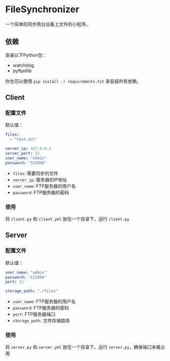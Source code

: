 # FileSynchronizer

一个简单的同步两台设备上文件的小程序。

## 依赖

安装以下Python包：

 - watchdog
 - pyftpdlib

你也可以使用 `pip install -r requirements.txt` 来安装所有依赖。

## Client

### 配置文件

默认值：

```yaml
files:
  - "test.txt"

server_ip: 127.0.0.1
server_port: 21
user_name: "admin"
password: "123456"
```

 - `files`: 需要同步的文件
 - `server_ip`: 服务器的IP地址
 - `user_name`: FTP服务器的用户名
 - `password`: FTP服务器的密码

### 使用

将 `client.py` 和 `client.yml` 放在一个目录下，运行 `client.py`

## Server

### 配置文件

默认值：

```yaml
user_name: "admin"
password: "123456"
port: 21

storage_path: "./files"
```

 - `user_name`: FTP服务器的用户名
 - `password`: FTP服务器的密码
 - `port`: FTP服务器端口
 - `storage_path`: 文件存储路径

### 使用

将 `server.py` 和 `server.yml` 放在一个目录下，运行 `server.py`，确保端口未被占用